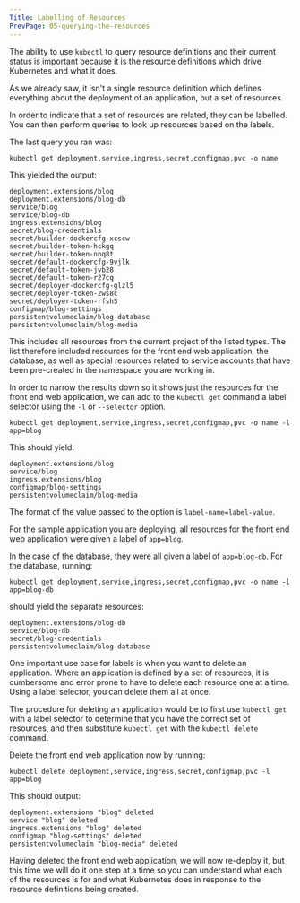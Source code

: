 ```yaml
---
Title: Labelling of Resources
PrevPage: 05-querying-the-resources
---
```


The ability to use `kubectl` to query resource definitions and their current status is important because it is the resource definitions which drive Kubernetes and what it does.

As we already saw, it isn't a single resource definition which defines everything about the deployment of an application, but a set of resources.

In order to indicate that a set of resources are related, they can be labelled. You can then perform queries to look up resources based on the labels.

The last query you ran was:

```execute
kubectl get deployment,service,ingress,secret,configmap,pvc -o name
```

This yielded the output:

```
deployment.extensions/blog
deployment.extensions/blog-db
service/blog
service/blog-db
ingress.extensions/blog
secret/blog-credentials
secret/builder-dockercfg-xcscw
secret/builder-token-hckgq
secret/builder-token-nnq8t
secret/default-dockercfg-9vjlk
secret/default-token-jvb28
secret/default-token-r27cq
secret/deployer-dockercfg-glzl5
secret/deployer-token-2ws8c
secret/deployer-token-rfsh5
configmap/blog-settings
persistentvolumeclaim/blog-database
persistentvolumeclaim/blog-media
```

This includes all resources from the current project of the listed types. The list therefore included resources for the front end web application, the database, as well as special resources related to service accounts that have been pre-created in the namespace you are working in.

In order to narrow the results down so it shows just the resources for the front end web application, we can add to the `kubectl get` command a label selector using the `-l` or `--selector` option.

```execute
kubectl get deployment,service,ingress,secret,configmap,pvc -o name -l app=blog
```

This should yield:

```
deployment.extensions/blog
service/blog
ingress.extensions/blog
configmap/blog-settings
persistentvolumeclaim/blog-media
```

The format of the value passed to the option is `label-name=label-value`.

For the sample application you are deploying, all resources for the front end web application were given a label of `app=blog`.

In the case of the database, they were all given a label of `app=blog-db`. For the database, running:

```execute
kubectl get deployment,service,ingress,secret,configmap,pvc -o name -l app=blog-db
```

should yield the separate resources:

```
deployment.extensions/blog-db
service/blog-db
secret/blog-credentials
persistentvolumeclaim/blog-database
```

One important use case for labels is when you want to delete an application. Where an application is defined by a set of resources, it is cumbersome and error prone to have to delete each resource one at a time. Using a label selector, you can delete them all at once.

The procedure for deleting an application would be to first use `kubectl get` with a label selector to determine that you have the correct set of resources, and then substitute `kubectl get` with the `kubectl delete` command.

Delete the front end web application now by running:

```execute
kubectl delete deployment,service,ingress,secret,configmap,pvc -l app=blog
```

This should output:

```
deployment.extensions "blog" deleted
service "blog" deleted
ingress.extensions "blog" deleted
configmap "blog-settings" deleted
persistentvolumeclaim "blog-media" deleted
```

Having deleted the front end web application, we will now re-deploy it, but this time we will do it one step at a time so you can understand what each of the resources is for and what Kubernetes does in response to the resource definitions being created.
